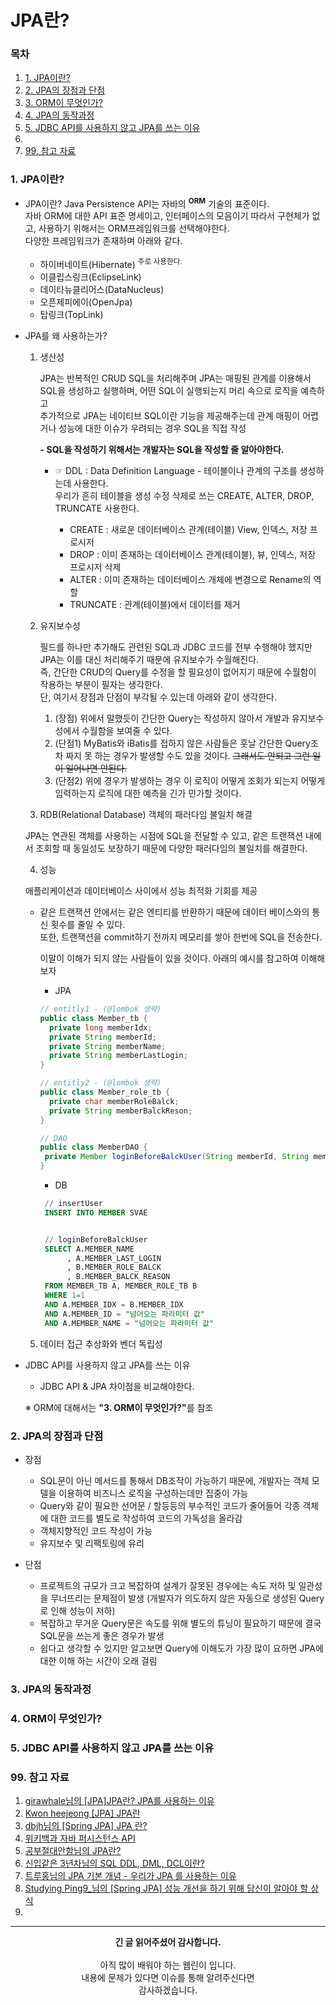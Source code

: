 # JPA란? 
### 목차
1. [1. JPA이란?](https://github.com/hongcoding94/JPA_storage/blob/main/JPA_%EC%9D%B4%EB%A1%A0/JPA_%EC%A0%95%EB%A6%AC/001.%20JPA%EB%9E%80%3F.md#1-jpa%EC%9D%B4%EB%9E%80)
2. [2. JPA의 장점과 단점](https://github.com/hongcoding94/JPA_storage/blob/main/JPA_%EC%9D%B4%EB%A1%A0/JPA_%EC%A0%95%EB%A6%AC/001.%20JPA%EB%9E%80%3F.md#2-jpa%EC%9D%98-%EC%9E%A5%EC%A0%90%EA%B3%BC-%EB%8B%A8%EC%A0%90)
3. [3. ORM이 무엇인가?](https://github.com/hongcoding94/JPA_storage/blob/main/JPA_%EC%9D%B4%EB%A1%A0/JPA_%EC%A0%95%EB%A6%AC/001.%20JPA%EB%9E%80%3F.md#3-jpa%EC%9D%98-%EB%8F%99%EC%9E%91%EA%B3%BC%EC%A0%95)
4. [4. JPA의 동작과정](https://github.com/hongcoding94/JPA_storage/blob/main/JPA_%EC%9D%B4%EB%A1%A0/JPA_%EC%A0%95%EB%A6%AC/001.%20JPA%EB%9E%80%3F.md#4-orm%EC%9D%B4-%EB%AC%B4%EC%97%87%EC%9D%B8%EA%B0%80)
5. [5. JDBC API를 사용하지 않고 JPA를 쓰는 이유](https://github.com/hongcoding94/JPA_storage/blob/main/JPA_%EC%9D%B4%EB%A1%A0/JPA_%EC%A0%95%EB%A6%AC/001.%20JPA%EB%9E%80%3F.md#5-jdbc-api%EB%A5%BC-%EC%82%AC%EC%9A%A9%ED%95%98%EC%A7%80-%EC%95%8A%EA%B3%A0-jpa%EB%A5%BC-%EC%93%B0%EB%8A%94-%EC%9D%B4%EC%9C%A0)
6. []()
7. [99. 참고 자료](https://github.com/hongcoding94/JPA_storage/blob/main/JPA_%EC%9D%B4%EB%A1%A0/JPA_%EC%A0%95%EB%A6%AC/001.%20JPA%EB%9E%80%3F.md#99-%EC%B0%B8%EA%B3%A0-%EC%9E%90%EB%A3%8C)


### 1. JPA이란?

 - JPA이란?
   Java Persistence API는 자바의 <sup>**ORM**</sup> 기술의 표준이다.</br>
   자바 ORM에 대한 API 표준 명세이고, 인터페이스의 모음이기 따라서 구현체가 없고, 사용하기 위해서는 ORM프레임워크를 선택해야한다.</br>
   다양한 프레임워크가 존재하며 아래와 같다.
    - 하이버네이트(Hibernate) <sup>주로 사용한다.</sup>
    - 이클립스링크(EclipseLink)
    - 데이타뉴클리어스(DataNucleus)
    - 오픈제피에이(OpenJpa)
    - 탑링크(TopLink)
  
  
 - JPA를 왜 사용하는가?
   
   1. 생산성
      
      JPA는 반복적인 CRUD SQL을 처리해주며 JPA는 매핑된 관계를 이용해서 SQL을 생성하고 실행하며, 어떤 SQL이 실행되는지 머리 속으로 로직을 예측하고<br/>
      추가적으로 JPA는 네이티브 SQL이란 기능을 제공해주는데 관계 매핑이 어렵거나 성능에 대한 이슈가 우려되는 경우 SQL을 직접 작성
      
      **- SQL을 작성하기 위해서는 개발자는 SQL을 작성할 줄 알아야한다.**
      
         - ☞ DDL : Data Definition Language - 테이블이나 관계의 구조를 생성하는데 사용한다.<br/>
              우리가 흔히 테이블을 생성 수정 삭제로 쓰는 CREATE, ALTER, DROP, TRUNCATE 사용한다.
              
              - CREATE : 새로운 데이터베이스 관계(테이블) View, 인덱스, 저장 프로시저
              - DROP : 이미 존재하는 데이터베이스 관계(테이블), 뷰, 인덱스, 저장 프로시저 삭제
              - ALTER : 이미 존재하는 데이터베이스 개체에 변경으로 Rename의 역할
              - TRUNCATE : 관계(테이블)에서 데이터를 제거
   
   2. 유지보수성
   
      필드를 하나만 추가해도 관련된 SQL과 JDBC 코드를 전부 수행해야 했지만 JPA는 이를 대신 처리해주기 때문에 유지보수가 수월해진다.<br/>
      즉, 간단한 CRUD의 Query를 수정을 할 필요성이 없어지기 때문에 수월함이 작용하는 부분이 필자는 생각한다.<br/>
      단, 여기서 장점과 단점이 부각될 수 있는데 아래와 같이 생각한다.<br/>
      
        1. (장점) 위에서 말했듯이 간단한 Query는 작성하지 않아서 개발과 유지보수성에서 수월함을 보여줄 수 있다.<br/>
        2. (단점1) MyBatis와 iBatis를 접하지 않은 사람들은 훗날 간단한 Query조차 짜지 못 하는 경우가 발생할 수도 있을 것이다. <s>그래서도 안되고 그런 일이 일어나면 안된다.</s><br/>
        3. (단점2) 위에 경우가 발생하는 경우 이 로직이 어떻게 조회가 되는지 어떻게 입력하는지 로직에 대한 예측을 긴가 민가할 것이다.
   
   3. RDB(Relational Database) 객체의 패러다임 불일치 해결

     JPA는 연관된 객체를 사용하는 시점에 SQL을 전달할 수 있고, 같은 트랜잭션 내에서 조회할 때 동일성도 보장하기 때문에 다양한 패러다임의 불일치를 해결한다.
  
   4. 성능
   
    애플리케이션과 데이터베이스 사이에서 성능 최적화 기회를 제공
    
     - 같은 트랜잭션 안에서는 같은 엔티티를 반환하기 때문에 데이터 베이스와의 통신 횟수를 줄일 수 있다.<br/>
       또한, 트랜잭션을 commit하기 전까지 메모리를 쌓아 한번에 SQL을 전송한다.
     
       이말이 이해가 되지 않는 사람들이 있을 것이다. 아래의 예시를 참고하여 이해해보자
       - JPA
       ```Java
       // entitly1 - (@lombok 생략)
       public class Member_tb {
         private long memberIdx;
         private String memberId;
         private String memberName;
         private String memberLastLogin;
       }
       
       // entitly2 - (@lombok 생략)
       public class Member_role_tb {
         private char memberRoleBalck;
         private String memberBalckReson;
       }
       
       // DAO
       public class MemberDAO {
        private Member loginBeforeBalckUser(String memberId, String memberName) {....}
       }
       
       ```
       - DB
       ```sql
        // insertUser
        INSERT INTO MEMBER SVAE
       
       
        // loginBeforeBalckUser
        SELECT A.MEMBER_NAME
             , A.MEMBER_LAST_LOGIN
             , B.MEMBER_ROLE_BALCK
             , B.MEMBER_BALCK_REASON
        FROM MEMBER_TB A, MEMBER_ROLE_TB B
        WHERE 1=1
        AND A.MEMBER_IDX = B.MEMBER_IDX
        AND A.MEMBER_ID = "넘어오는 파라미터 값"
        AND A.MEMBER_NAME = "넘어오는 파라미터 값"
       ```
   
   5. 데이터 접근 추상화와 벤더 독립성

    
   

 - JDBC API를 사용하지 않고 JPA를 쓰는 이유
    - JDBC API & JPA 차이점을 비교해야한다.
      
      
      

    ※ ORM에 대해서는 <b>"3. ORM이 무엇인가?"</b>를 참조

### 2. JPA의 장점과 단점
 
  - 장점
    - SQL문이 아닌 메서드를 통해서 DB조작이 가능하기 때문에, 개발자는 객체 모델을 이용하여 비즈니스 로직을 구성하는데만 집중이 가능
    - Query와 같이 필요한 선어문 / 할등등의 부수적인 코드가 줄어들어 각종 객체에 대한 코드를 별도로 작성하여 코드의 가독성을 올라감
    - 객체지향적인 코드 작성이 가능
    - 유지보수 및 리팩토링에 유리


  - 단점 
    - 프로젝트의 규모가 크고 복잡하여 설계가 잘못된 경우에는 속도 저하 및 일관성 을 무너뜨리는 문제점이 발생
      (개발자가 의도하지 않은 자동으로 생성된 Query로 인해 성능이 저하)
    - 복잡하고 무거운 Query문은 속도를 위해 별도의 튜닝이 필요하기 때문에 결국 SQL문을 쓰는게 좋은 경우가 발생
    - 쉽다고 생각할 수 있지만 알고보면 Query에 이해도가 가장 많이 요하면 JPA에 대한 이해 하는 시간이 오래 걸림
    
 
 

### 3. JPA의 동작과정




### 4. ORM이 무엇인가?


### 5. JDBC API를 사용하지 않고 JPA를 쓰는 이유


### 99. 참고 자료
1. [girawhale님의 [JPA]JPA란? JPA를 사용하는 이유](https://girawhale.tistory.com/119)
2. [Kwon heejeong [JPA] JPA란](https://gmlwjd9405.github.io/2019/08/04/what-is-jpa.html)
3. [dbjh님의 [Spring JPA] JPA 란?](https://dbjh.tistory.com/77)
4. [위키백과 자바 퍼시스턴스 API](https://ko.wikipedia.org/wiki/%EC%9E%90%EB%B0%94_%ED%8D%BC%EC%8B%9C%EC%8A%A4%ED%84%B4%EC%8A%A4_API)
5. [공부절대안함님의 JPA란?](https://cantcoding.tistory.com/54)
6. [신입같은 3년차님의 SQL DDL, DML, DCL이란?](https://zzdd1558.tistory.com/88)
7. [트루홍님의 JPA 기본 개념 - 우리가 JPA 를 사용하는 이유](https://truehong.tistory.com/99)
8. [Studying Ping9_님의 [Spring JPA] 성능 개선을 하기 위해 당신이 알아야 할 상식](https://developer-ping9.tistory.com/270)
9. []()

---
<div align="center">
  <b>긴 글 읽어주셨어 감사합니다.</b><br/><br/>
  아직 많이 배워야 하는 웹린이 입니다.<br/>
  내용에 문제가 있다면 이슈를 통해 알려주신다면 <br>
  감사하겠습니다.
</div>
